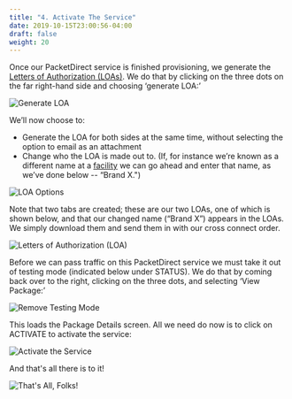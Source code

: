 ```yaml
---
title: "4. Activate The Service"
date: 2019-10-15T23:00:56-04:00
draft: false
weight: 20
---
```

<script src="/js/wz_tooltip.js"></script>

Once our PacketDirect service is finished provisioning, we generate the <a href="javascript:;" onmouseover="Tip('An LOA (also known as a letter of authorization) is a document that is usually physically signed by someone of authority. It grants permission for changes to be made and can authorize access to the physical sites.', WIDTH, 250, ABOVE, true)" onmouseout="UnTip()">Letters of Authorization (LOAs)</a>. We do that by clicking on the three dots on the far right-hand side and choosing ‘generate LOA:’

![Generate LOA](/img/GenerateLOA.jpg)

We’ll now choose to:

*   Generate the LOA for both sides at the same time, without selecting the option to email as an attachment 
*   Change who the LOA is made out to. (If, for instance we’re known as a different name at a <a href="javascript:;" onmouseover="Tip('In this context, a facility is a  colocation center (also known as a carrier hotel) where multiple providers all come together. Some providers may have a different legal entity name at one facility versus another, but still have common ownership. This is usually due to past mergers or acquisitions.', WIDTH, 250, ABOVE, true)" onmouseout="UnTip()">facility</a> we can go ahead and enter that name, as we’ve done below -- “Brand X.") 

![LOA Options](/img/LOAoptions.jpg)

Note that two tabs are created; these are our two LOAs, one of which is shown below, and that our changed name (“Brand X”) appears in the LOAs. We simply download them and send them in with our cross connect order.

![Letters of Authorization (LOA)](/img/LOAs.jpg)

Before we can pass traffic on this PacketDirect service we must take it out of testing mode (indicated below under STATUS). We  do that by coming back over to the right, clicking on the three dots, and selecting ‘View Package:’


![Remove Testing Mode](/img/RemoveTestingMode.jpg)

This loads the Package Details screen.  All we need do now is to click on ACTIVATE to activate the service:

![Activate the Service](/img/Activate.jpg)

And that's all there is to it!

![That's All, Folks!](/img/ThatsAllFolks.jpg)

